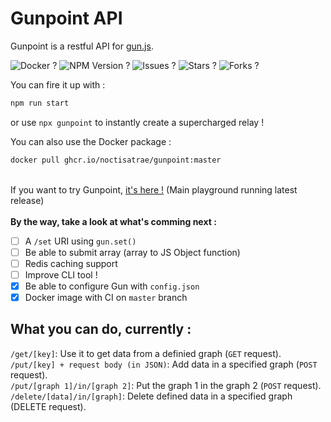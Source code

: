 # Gunpoint API
Gunpoint is a restful API for [gun.js](https://github.com/amark/gun). 

![Docker ?](https://github.com/noctisatrae/gunpoint/actions/workflows/docker-publish.yml/badge.svg) ![NPM Version ?](https://img.shields.io/npm/v/gunpoint) ![Issues ?](https://img.shields.io/github/issues/noctisatrae/gunpoint) ![Stars ?](https://img.shields.io/github/stars/noctisatrae/gunpoint) ![Forks ?](https://img.shields.io/github/forks/noctisatrae/gunpoint) 

You can fire it up with :
```sh
npm run start
```
or use `npx gunpoint` to instantly create a supercharged relay !

You can also use the Docker package :
```sh
docker pull ghcr.io/noctisatrae/gunpoint:master
```
\
If you want to try Gunpoint, [it's here !](https://gunpoint.herokuapp.com) (Main playground running latest release) \
\
**By the way, take a look at what's comming next :**

- [ ] A `/set` URI using `gun.set()`
- [ ] Be able to submit array (array to JS Object function)
- [ ] Redis caching support
- [ ] Improve CLI tool !
- [X] Be able to configure Gun with `config.json`
- [X] Docker image with CI on `master` branch

## What you can do, currently :
`/get/[key]`: Use it to get data from a definied graph (`GET` request). \
`/put/[key] + request body (in JSON)`: Add data in a specified graph (`POST` request). \
`/put/[graph 1]/in/[graph 2]`: Put the graph 1 in the graph 2 (`POST` request). \
`/delete/[data]/in/[graph]`: Delete defined data in a specified graph (DELETE request).
